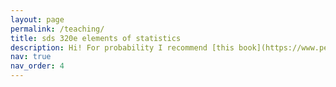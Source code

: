 ```yaml
---
layout: page
permalink: /teaching/
title: sds 320e elements of statistics
description: Hi! For probability I recommend [this book](https://www.pearson.com/en-us/subject-catalog/p/first-course-in-probability-a/P200000006334/9780137504589/)
nav: true
nav_order: 4
---
```


